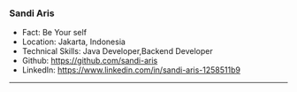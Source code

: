 ### Sandi Aris
- Fact: Be Your self
- Location: Jakarta, Indonesia
- Technical Skills: Java Developer,Backend Developer
- Github: https://github.com/sandi-aris
- LinkedIn: https://www.linkedin.com/in/sandi-aris-1258511b9
***
